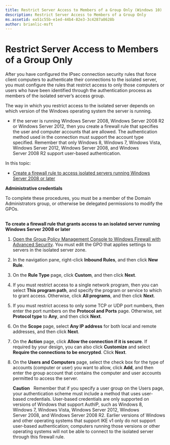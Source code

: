 ```yaml
---
title: Restrict Server Access to Members of a Group Only (Windows 10)
description: Restrict Server Access to Members of a Group Only
ms.assetid: ea51c55b-e1ed-44b4-82e3-3c4287a8628b
author: brianlic-msft
---
```


# Restrict Server Access to Members of a Group Only


After you have configured the IPsec connection security rules that force client computers to authenticate their connections to the isolated server, you must configure the rules that restrict access to only those computers or users who have been identified through the authentication process as members of the isolated server’s access group.

The way in which you restrict access to the isolated server depends on which version of the Windows operating system the server is running.

-   If the server is running Windows Server 2008, Windows Server 2008 R2 or Windows Server 2012, then you create a firewall rule that specifies the user and computer accounts that are allowed. The authentication method used in the connection must support the account type specified. Remember that only Windows 8, Windows 7, Windows Vista, Windows Server 2012, Windows Server 2008, and Windows Server 2008 R2 support user-based authentication.

In this topic:

-   [Create a firewall rule to access isolated servers running Windows Server 2008 or later](#bkmk-section1)

**Administrative credentials**

To complete these procedures, you must be a member of the Domain Administrators group, or otherwise be delegated permissions to modify the GPOs.

## <a href="" id="bkmk-section1"></a>


**To create a firewall rule that grants access to an isolated server running Windows Server 2008 or later**

1.  [Open the Group Policy Management Console to Windows Firewall with Advanced Security](75ccea22-f225-40be-94a9-d0b17170d4fe). You must edit the GPO that applies settings to servers in the isolated server zone.

2.  In the navigation pane, right-click **Inbound Rules**, and then click **New Rule**.

3.  On the **Rule Type** page, click **Custom**, and then click **Next**.

4.  If you must restrict access to a single network program, then you can select **This program path**, and specify the program or service to which to grant access. Otherwise, click **All programs**, and then click **Next**.

5.  If you must restrict access to only some TCP or UDP port numbers, then enter the port numbers on the **Protocol and Ports** page. Otherwise, set **Protocol type** to **Any**, and then click **Next**.

6.  On the **Scope** page, select **Any IP address** for both local and remote addresses, and then click **Next**.

7.  On the **Action** page, click **Allow the connection if it is secure**. If required by your design, you can also click **Customize** and select **Require the connections to be encrypted**. Click **Next**.

8.  On the **Users and Computers** page, select the check box for the type of accounts (computer or user) you want to allow, click **Add**, and then enter the group account that contains the computer and user accounts permitted to access the server.

    **Caution**  
    Remember that if you specify a user group on the Users page, your authentication scheme must include a method that uses user-based credentials. User-based credentials are only supported on versions of Windows that support AuthIP, such as Windows 8, Windows 7, Windows Vista, Windows Server 2012, Windows Server 2008, and Windows Server 2008 R2. Earlier versions of Windows and other operating systems that support IKE v1 only do not support user-based authentication; computers running those versions or other operating systems will not be able to connect to the isolated server through this firewall rule.

     

 

 





